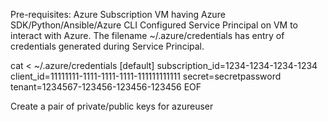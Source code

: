 
Pre-requisites:
Azure Subscription
VM having Azure SDK/Python/Ansible/Azure CLI
Configured Service Principal on VM to interact with Azure.
The filename  ~/.azure/credentials has entry of credentials generated during Service Principal.

cat <<EOF > ~/.azure/credentials
[default]
subscription_id=1234-1234-1234-1234
client_id=11111111-1111-1111-1111-111111111111
secret=secretpassword
tenant=1234567-123456-123456-123456
EOF


Create a pair of private/public keys for azureuser
